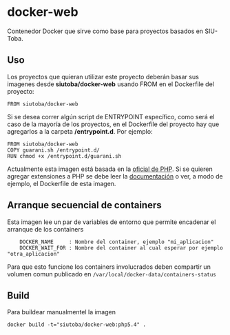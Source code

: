 # docker-web
Contenedor Docker que sirve como base para proyectos basados en SIU-Toba.

## Uso
Los proyectos que quieran utilizar este proyecto deberán basar sus imagenes desde **siutoba/docker-web** usando FROM en el Dockerfile
del proyecto:

```
FROM siutoba/docker-web
```

Si se desea correr algún script de ENTRYPOINT específico, como será el caso de la mayoría de los proyectos, en el Dockerfile
del proyecto hay que agregarlos a la carpeta **/entrypoint.d**. Por ejemplo:

```
FROM siutoba/docker-web
COPY guarani.sh /entrypoint.d/
RUN chmod +x /entrypoint.d/guarani.sh 
```

Actualmente esta imagen está basada en la [oficial de PHP](https://registry.hub.docker.com/_/php/). Si se quieren agregar
extensiones a PHP se debe leer la [documentación](https://registry.hub.docker.com/_/php/) o ver, a modo de ejemplo, el Dockerfile
de esta imagen. 

## Arranque secuencial de containers
Esta imagen lee un par de variables de entorno que permite encadenar el arranque de los containers
```
    DOCKER_NAME		: Nombre del container, ejemplo "mi_aplicacion"
    DOCKER_WAIT_FOR	: Nombre del container al cual esperar por ejemplo "otra_aplicacion"
```
Para que esto funcione los containers involucrados deben compartir un volumen comun publicado en `/var/local/docker-data/containers-status`


## Build
Para buildear manualmentel la imagen
```
docker build -t="siutoba/docker-web:php5.4" .
```
